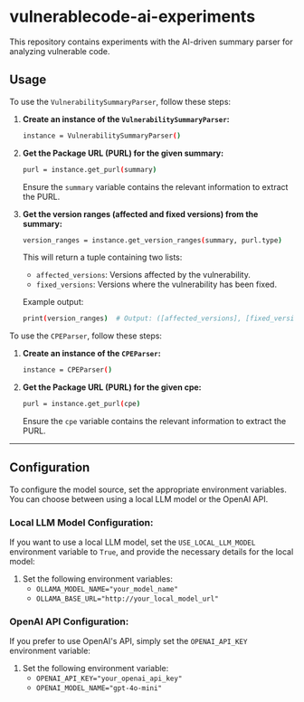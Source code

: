 # vulnerablecode-ai-experiments

This repository contains experiments with the AI-driven summary parser for analyzing vulnerable code.

## Usage

To use the `VulnerabilitySummaryParser`, follow these steps:

1. **Create an instance of the `VulnerabilitySummaryParser`:**

    ```bash
    instance = VulnerabilitySummaryParser()
    ```

2. **Get the Package URL (PURL) for the given summary:**

    ```bash
    purl = instance.get_purl(summary)
    ```

    Ensure the `summary` variable contains the relevant information to extract the PURL.

3. **Get the version ranges (affected and fixed versions) from the summary:**

    ```bash
    version_ranges = instance.get_version_ranges(summary, purl.type)
    ```

    This will return a tuple containing two lists:
    - `affected_versions`: Versions affected by the vulnerability.
    - `fixed_versions`: Versions where the vulnerability has been fixed.

    Example output:

    ```bash
    print(version_ranges)  # Output: ([affected_versions], [fixed_versions])
    ```
To use the `CPEParser`, follow these steps:
1. **Create an instance of the `CPEParser`:**

    ```bash
    instance = CPEParser()
    ```

2. **Get the Package URL (PURL) for the given cpe:**

    ```bash
    purl = instance.get_purl(cpe)
    ```

    Ensure the `cpe` variable contains the relevant information to extract the PURL.
---
## Configuration

To configure the model source, set the appropriate environment variables. You can choose between using a local LLM model or the OpenAI API.

### Local LLM Model Configuration:

If you want to use a local LLM model, set the `USE_LOCAL_LLM_MODEL` environment variable to `True`, and provide the necessary details for the local model:

1. Set the following environment variables:
    - `OLLAMA_MODEL_NAME="your_model_name"`
    - `OLLAMA_BASE_URL="http://your_local_model_url"`

### OpenAI API Configuration:

If you prefer to use OpenAI's API, simply set the `OPENAI_API_KEY` environment variable:

1. Set the following environment variable:
    - `OPENAI_API_KEY="your_openai_api_key"`
    - `OPENAI_MODEL_NAME="gpt-4o-mini"`
